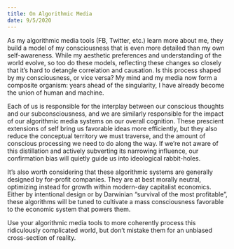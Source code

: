 ```yaml
---
title: On Algorithmic Media
date: 9/5/2020
---
```


As my algorithmic media tools (FB, Twitter, etc.) learn more about me, they build a model of my consciousness that is even more detailed than my own self-awareness. While my aesthetic preferences and understanding of the world evolve, so too do these models, reflecting these changes so closely that it’s hard to detangle correlation and causation. Is this process shaped by my consciousness, or vice versa? My mind and my media now form a composite organism: years ahead of the singularity, I have already become the union of human and machine.

Each of us is responsible for the interplay between our conscious thoughts and our subconsciousness, and we are similarly responsible for the impact of our algorithmic media systems on our overall cognition. These prescient extensions of self bring us favorable ideas more efficiently, but they also reduce the conceptual territory we must traverse, and the amount of conscious processing we need to do along the way. If we’re not aware of this distillation and actively subverting its narrowing influence, our confirmation bias will quietly guide us into ideological rabbit-holes.

It’s also worth considering that these algorithmic systems are generally designed by for-profit companies. They are at best morally neutral, optimizing instead for growth within modern-day capitalist economics. Either by intentional design or by Darwinian “survival of the most profitable”, these algorithms will be tuned to cultivate a mass consciousness favorable to the economic system that powers them.

Use your algorithmic media tools to more coherently process this ridiculously complicated world, but don’t mistake them for an unbiased cross-section of reality.